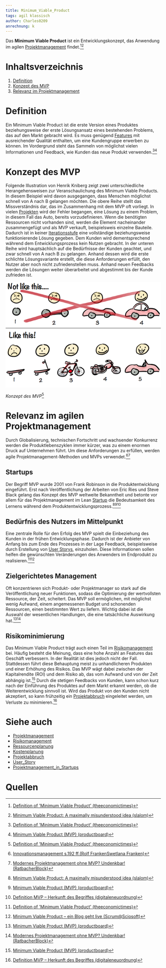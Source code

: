 ```yaml
---
title: Minimum_Viable_Product
tags: agil klassisch
author: Charles0209
anrechnung: k 
---
```


Das **Minimum Viable Product** ist ein Entwicklungskonzept, das Anwendung im agilen [Projektmanagement](Projektmanagement.md) findet.[^1][^2]

# Inhaltsverzeichnis
1. [Definition](#definition)
2. [Konzept des MVP](#konzept-des-mvp)
3. [Relevanz im Projektmanagement](#relevanz-im-agilen-projektmanagement)

# Definition
Ein Minimum Viable Product ist die erste Version eines Produktes beziehungsweise der erste Lösungsansatz eines bestehenden Problems, das auf den Markt gebracht wird. Es muss genügend [Features](https://www.caseking.de/glossar/f/feature) mit ausreichender Qualität enthalten, um eine Kundengruppe erwerben zu können. Im Vordergrund steht das Sammeln von möglichst vielen Informationen und Feedback, wie Kunden das neue Produkt verwenden.[^1][^3]

# Konzept des MVP
Folgende Illustration von Henrik Kniberg zeigt zwei unterschiedliche Herangehensweisen zur Veranschaulichung des Minimum Viable Products. In diesem Beispiel wird davon ausgegangen, dass Menschen möglichst schnell von A nach B gelangen möchten. Die obere Reihe stellt das Missverständnis dar, das im Zusammenhang mit dem MVP oft vorliegt. In vielen [Projekten](Projekt.md) wird der Fehler begangen, eine Lösung zu einem Problem, in diesem Fall das Auto, bereits vorzudefinieren. Wenn die benötigten Ressourcen nicht vorhanden sind, werden die Element nacheinander zusammengefügt und als MVP verkauft, beispielsweis einzelne Bauteile. Dadurch ist in keiner [Iterationsstufe](https://www.fremdwort.de/suchen/bedeutung/iterationsstufe) eine vollständige beziehungsweise funktionierende Lösung gegeben. Dem Kunden wird dementsprechend während dem Entwicklungsprozess kein Nutzen gebracht. In der unteren Reihe wird hauptsächlich auf die Bedürfnisse der Kunden geachtet, und zwar schnell von A nach B zu gelangen. Anhand dessen wird die erste schlichte Lösungsvariante erstellt, die diese Anforderungen erfüllt, den Nutzer aber noch nicht zufriedenstellen muss. Anhand neuen Feedbacks werden die Lösungen weiter überarbeitet und abgestimmt bis der Kunde zufrieden ist.

![Darstellung](Minimum_Viable_Product/MVP_Darstellung.png)

*Konzept des MVP*[^1]

# Relevanz im agilen Projektmanagement
Durch Globalisierung, technischen Fortschritt und wachsender Konkurrenz werden die Produktlebenszyklen immer kürzer, was zu einem enormen Druck auf Unternehmen führt. Um diese Anforderungen zu erfüllen, werden agile Projektmanagement-Methoden und MVPs verwendet.[^7][^6]

## Startups
Der Begriff MVP wurde 2001 von Frank Robinson in die Produktentwicklung eingeführt. Erst nach Veröffentlichung der Arbeiten von Eric Ries und Steve Black gelang das Konzept des MVP weltweite Bekanntheit und betonte vor allem für das Projektmanagement im Lean [Startup](Projektmanagement_in_Startups.md) die Bedeutsamkeit des Lernens während dem Produktentwicklungsprozess.[^2][^3][^4]

## Bedürfnis des Nutzers im Mittelpunkt
Eine zentrale Rolle für den Erfolg des MVP spielt die Einbeziehung des Kunden in der frühen Entwicklungsphase. Dadurch ist der Anbieter von Anfang bis zum Ende des Prozesses in der Lage Feedback, beispielsweise durch Erstellung von [User Storys](User_Story.md), einzuholen. Diese Informationen sollen helfen die gewünschten Veränderungen des Anwenders im Endprodukt zu realisieren.[^1][^5] 

## Zielgerichtetes Management
Oft konzentrieren sich Produkt- oder Projektmanager so stark auf die Veröffentlichung neuer Funktionen, sodass die Optimierung der wertvollsten Ressource, der Zeit, scheitert. Das MVP soll ermöglichen, mit möglichst wenig Aufwand, einem angemessenen Budget und schonenden Ressourcen, einen bestimmten Wert zu liefern. Wichtig dabei ist die Auswahl der wesentlichen Handlungen, die eine tatsächliche Auswirkung hat.[^3][^6]

## Risikominimierung
Das Minimum Viable Product trägt auch einen Teil im [Risikomanagement](Risikomanagement.md) bei. Häufig besteht die Meinung, dass eine hohe Anzahl an Features das Geschäft verbessern. In der Realität ist dies jedoch nicht der Fall. Stattdessen führt diese Behauptung meist zu unhandlicheren Produkten und einer Erhöhung des Risikos. Das MVP wägt dabei zwischen der Kapitalrendite (ROI) und dem Risiko ab, das vom Aufwand und von der Zeit abhängig ist.[^3] Durch die stetigen Feedbacks von Kunden, kann schon kurz nach der Einführung des Produktes auf dem Markt erkannt werden, ob die Weiterentwicklung sinnvoll ist. Wird das Produkt von den Kunden nicht akzeptiert, so kann frühzeitig ein [Projektabbruch](Projektabbruch.md) eingeleitet werden, um Verluste zu minimieren.[^4]

# Siehe auch

* [Projektmanagement](Projektmanagement.md)
* [Risikomanagement](Risikomanagement.md)
* [Ressourcenplanung](Ressourcenplanung.md)
* [Kostenplanung](Kostenplanung.md)
* [Projektabbruch](Projektabbruch.md)
* [User_Story](User_Story.md)
* [Projektmanagement_in_Startups](Projektmanagement_in_Startups.md)


# Quellen
[^1]: [Definition of 'Minimum Viable Product' (theeconomictimes)](https://economictimes.indiatimes.com/definition/minimum-viable-product)
[^2]: [Minimum Viable Product: A maximally misunderstood idea (slalom)](https://www.slalom.com/insights/mvp-maximally-misunderstood-term)
[^3]: [Minimum Viable Product (MVP) (productboard)](https://www.productboard.com/glossary/minimum-viable-product-mvp/)
[^4]: [Definition MVP – Herkunft des Begriffes (digitaleneuordnung)](https://digitaleneuordnung.de/blog/mvp-minimum-viable-product/)
[^5]: [Minimum Viable Product – ein Blog geht live (Scrum@Sciosoft)](https://scrumatsciosoft.de/minimum-viable-product/)
[^6]: [Modernes Projektmanagement ohne MVP? Undenkbar! (RatbacherBlock)](https://www.ratbacher.de/blog/modernes-projektmanagement-mvp/)
[^7]: [Innovationsmanagement s.192 ff.(Rolf FrankenSwetlana Franken)](https://link.springer.com/chapter/10.1007%2F978-3-8349-6724-4_4)

